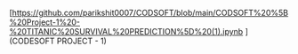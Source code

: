 [https://github.com/parikshit0007/CODSOFT/blob/main/CODSOFT%20%5B%20Project-1%20-%20TITANIC%20SURVIVAL%20PREDICTION%5D%20(1).ipynb
] (CODESOFT PROJECT - 1)
